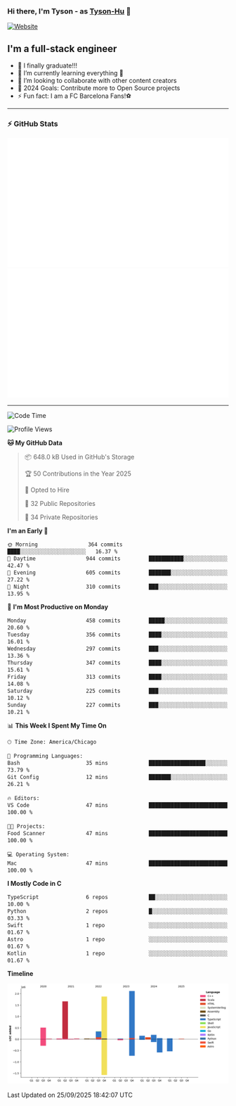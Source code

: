 ### Hi there, I'm Tyson - as [Tyson-Hu][website] 👋

[![Website](https://img.shields.io/website?label=Tianzhe.me&style=for-the-badge&url=https%3A%2F%2Ftianzhe.me)](https://tianzhe.me)


## I'm a full-stack engineer

- 🔭 I finally graduate!!!
- 🌱 I’m currently learning everything 🤣
- 👯 I’m looking to collaborate with other content creators
- 🥅 2024 Goals: Contribute more to Open Source projects
- ⚡ Fun fact: I am a FC Barcelona Fans!⚽️

---

### ⚡️ GitHub Stats
![](https://raw.githubusercontent.com/Tyson-Hu/github-stats-card/master/generated/overview.svg)
![](https://raw.githubusercontent.com/Tyson-Hu/github-stats-card/master/generated/languages.svg)

---

<!--START_SECTION:waka-->
![Code Time](http://img.shields.io/badge/Code%20Time-378%20hrs%2040%20mins-blue)

![Profile Views](http://img.shields.io/badge/Profile%20Views-0-blue)

**🐱 My GitHub Data** 

> 📦 648.0 kB Used in GitHub's Storage 
 > 
> 🏆 50 Contributions in the Year 2025
 > 
> 💼 Opted to Hire
 > 
> 📜 32 Public Repositories 
 > 
> 🔑 34 Private Repositories 
 > 
**I'm an Early 🐤** 

```text
🌞 Morning                364 commits         ████░░░░░░░░░░░░░░░░░░░░░   16.37 % 
🌆 Daytime                944 commits         ███████████░░░░░░░░░░░░░░   42.47 % 
🌃 Evening                605 commits         ███████░░░░░░░░░░░░░░░░░░   27.22 % 
🌙 Night                  310 commits         ███░░░░░░░░░░░░░░░░░░░░░░   13.95 % 
```
📅 **I'm Most Productive on Monday** 

```text
Monday                   458 commits         █████░░░░░░░░░░░░░░░░░░░░   20.60 % 
Tuesday                  356 commits         ████░░░░░░░░░░░░░░░░░░░░░   16.01 % 
Wednesday                297 commits         ███░░░░░░░░░░░░░░░░░░░░░░   13.36 % 
Thursday                 347 commits         ████░░░░░░░░░░░░░░░░░░░░░   15.61 % 
Friday                   313 commits         ████░░░░░░░░░░░░░░░░░░░░░   14.08 % 
Saturday                 225 commits         ███░░░░░░░░░░░░░░░░░░░░░░   10.12 % 
Sunday                   227 commits         ███░░░░░░░░░░░░░░░░░░░░░░   10.21 % 
```


📊 **This Week I Spent My Time On** 

```text
🕑︎ Time Zone: America/Chicago

💬 Programming Languages: 
Bash                     35 mins             ██████████████████░░░░░░░   73.79 % 
Git Config               12 mins             ███████░░░░░░░░░░░░░░░░░░   26.21 % 

🔥 Editors: 
VS Code                  47 mins             █████████████████████████   100.00 % 

🐱‍💻 Projects: 
Food Scanner             47 mins             █████████████████████████   100.00 % 

💻 Operating System: 
Mac                      47 mins             █████████████████████████   100.00 % 
```

**I Mostly Code in C** 

```text
TypeScript               6 repos             ██░░░░░░░░░░░░░░░░░░░░░░░   10.00 % 
Python                   2 repos             █░░░░░░░░░░░░░░░░░░░░░░░░   03.33 % 
Swift                    1 repo              ░░░░░░░░░░░░░░░░░░░░░░░░░   01.67 % 
Astro                    1 repo              ░░░░░░░░░░░░░░░░░░░░░░░░░   01.67 % 
Kotlin                   1 repo              ░░░░░░░░░░░░░░░░░░░░░░░░░   01.67 % 
```



**Timeline**

![Lines of Code chart](https://raw.githubusercontent.com/tyson-hu/tyson-hu/main/assets/bar_graph.png)


 Last Updated on 25/09/2025 18:42:07 UTC
<!--END_SECTION:waka-->


[website]: https://github.com/Tyson-Hu
